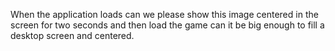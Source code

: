 When the application loads can we please show this image centered in the screen for two seconds and then load the game can it be big enough to fill a desktop screen and centered.